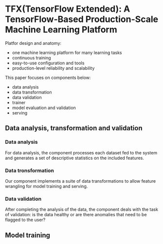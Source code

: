 # TFX(TensorFlow Extended): A TensorFlow-Based Production-Scale Machine Learning Platform

Platfor design and anatomy:

* one machine learning platform for many learning tasks
* continuous training
* easy-to-use configuration and tools
* production-level reliability and scalability

This paper focuses on components below:

* data analysis
* data transformation
* data validation
* trainer
* model evaluation and validation
* serving

## Data analysis, transformation and validation

### Data analysis

For data analysis, the component processes each dataset fed to the system and generates a set of descriptive statistics on the included features.

### Data tronsformation

Our component implements a suite of data transformations to allow feature wrangling for model training and serving.

### Data validation

After completing the analysis of the data, the component deals with the task of validation:  is the data healthy or are there anomalies that need to be flagged to the user?

## Model training


